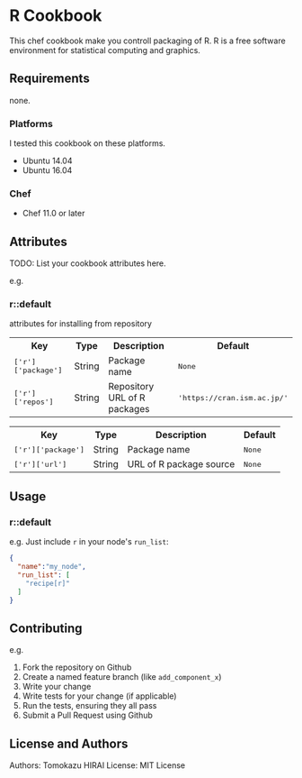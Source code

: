 # R Cookbook

This chef cookbook make you controll packaging of R.
R is a free software environment for statistical computing and graphics.

## Requirements

none.

### Platforms

I tested this cookbook on these platforms.

- Ubuntu 14.04
- Ubuntu 16.04

### Chef

- Chef 11.0 or later

## Attributes

TODO: List your cookbook attributes here.

e.g.
### r::default

attributes for installing from repository

<table>
  <tr>
    <th>Key</th>
    <th>Type</th>
    <th>Description</th>
    <th>Default</th>
  </tr>
  <tr>
    <td><tt>['r']['package']</tt></td>
    <td>String</td>
    <td>Package name</td>
    <td><tt>None</tt></td>
  </tr>
  <tr>
    <td><tt>['r']['repos']</tt></td>
    <td>String</td>
    <td>Repository URL of R packages</td>
    <td><tt>'https://cran.ism.ac.jp/'</tt></td>
  </tr>
</table>

<table>
  <tr>
    <th>Key</th>
    <th>Type</th>
    <th>Description</th>
    <th>Default</th>
  </tr>
  <tr>
    <td><tt>['r']['package']</tt></td>
    <td>String</td>
    <td>Package name</td>
    <td><tt>None</tt></td>
  </tr>
  <tr>
    <td><tt>['r']['url']</tt></td>
    <td>String</td>
    <td>URL of R package source</td>
    <td><tt>None</tt></td>
  </tr>
</table>

## Usage

### r::default

e.g.
Just include `r` in your node's `run_list`:

```json
{
  "name":"my_node",
  "run_list": [
    "recipe[r]"
  ]
}
```

## Contributing

e.g.
1. Fork the repository on Github
2. Create a named feature branch (like `add_component_x`)
3. Write your change
4. Write tests for your change (if applicable)
5. Run the tests, ensuring they all pass
6. Submit a Pull Request using Github

## License and Authors

Authors: Tomokazu HIRAI
License: MIT License

